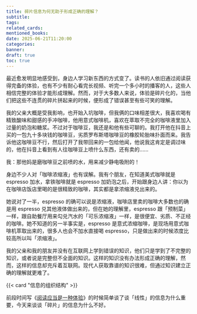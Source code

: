 ```yaml
---
title: 碎片信息为何无助于形成正确的理解？
subtitle: 
tags: 
related_cards: 
mentioned_books: 
date: 2025-06-21T11:20:00
categories: 
banner: 
draft: true
toc: true
---
```


最近愈发明显地感受到，身边人学习新东西的方式变了。读书的人依旧通过阅读获得完备的体验，也有不少有耐心看完长视频、听完一个多小时的播客的人，这些人相信完整的体验才能形成理解。然而，对于大多数人来说，体验是碎片化的，当他们把这些不连贯的碎片拼起来的时候，便形成了错误甚至有些可笑的理解。

我的父亲大概是受我影响，也开始入坑咖啡，但我俩的口味相差很大，我喜欢喝有精致酸味和甜感的手冲咖啡，他用意式咖啡机，喜欢在萃取不完全的咖啡液里加入过量的奶泡和糖浆。不过对于咖啡豆，我还是和他有些可聊的。我打开他在抖音上买的一包九十多块钱的咖啡豆，劣质罗布斯塔咖啡豆的橡胶轮胎味扑面而来。我告诉他这咖啡豆不行，然后打开了我带回来的一包给他闻，他说我这肯定是调过味的，他在抖音上看到有人往咖啡豆上喷什么东西，还有卖的……

我：那他妈是磨咖啡豆之前喷的水，用来减少静电吸附的！<!--more-->

身边不少人对「咖啡浓缩液」也有误解。我有个朋友，在知道美式咖啡就是 espresso 加水，拿铁咖啡就是 espresso 加奶泡之后，开始跟身边人讲：你以为在咖啡店饭店里喝的是很精致的咖啡，其实都是拿浓缩液兑出来的。

她说对了一半，espresso 的确可以说是浓缩液，咖啡店里卖的咖啡大多数也的确是用 espresso 兑其他液体做出来的，但在她的理解里，espresso 跟「预制菜」一样，跟自助餐厅用来勾兑汽水的「可乐浓缩液」一样，是很便宜、劣质、不正经的咖啡。她不知道的另一半事实是，espresso 是意式浓缩咖啡，是现场用意式咖啡机萃取出来的，很多人也会不加水直接喝 espresso，只是做出来的时候浓度比较高所以叫「浓缩液」。

我的父亲和我的朋友并没有在互联网上学到错误的知识，他们只是学到了不完整的知识，或者说是完整但不全面的知识。这样的知识没有办法形成正确的理解，然而，这样的信息却充斥着互联网。现代人获取靠谱的知识很难，但通过知识建立正确的理解就更难了。

{{< card "信息的组织结构" >}}

前段时间写《[阅读应当是一种体验](/posts/reading-as-an-experience/)》的时候简单谈了谈「线性」的信息为什么重要，今天来谈谈「碎片」的信息为什么不好。
